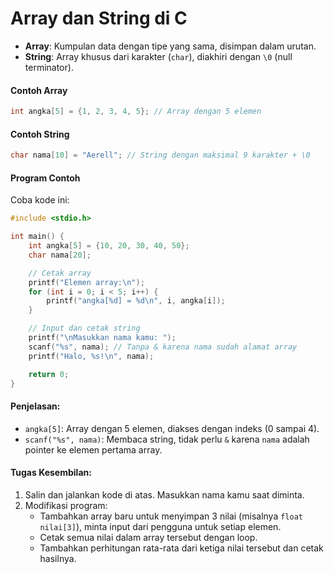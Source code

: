 # Array dan String di C
- **Array**: Kumpulan data dengan tipe yang sama, disimpan dalam urutan.
- **String**: Array khusus dari karakter (`char`), diakhiri dengan `\0` (null terminator).

#### Contoh Array
```c
int angka[5] = {1, 2, 3, 4, 5}; // Array dengan 5 elemen
```

#### Contoh String
```c
char nama[10] = "Aerell"; // String dengan maksimal 9 karakter + \0
```

#### Program Contoh
Coba kode ini:

```c
#include <stdio.h>

int main() {
    int angka[5] = {10, 20, 30, 40, 50};
    char nama[20];

    // Cetak array
    printf("Elemen array:\n");
    for (int i = 0; i < 5; i++) {
        printf("angka[%d] = %d\n", i, angka[i]);
    }

    // Input dan cetak string
    printf("\nMasukkan nama kamu: ");
    scanf("%s", nama); // Tanpa & karena nama sudah alamat array
    printf("Halo, %s!\n", nama);

    return 0;
}
```

#### Penjelasan:
- `angka[5]`: Array dengan 5 elemen, diakses dengan indeks (0 sampai 4).
- `scanf("%s", nama)`: Membaca string, tidak perlu `&` karena `nama` adalah pointer ke elemen pertama array.

#### Tugas Kesembilan:
1. Salin dan jalankan kode di atas. Masukkan nama kamu saat diminta.
2. Modifikasi program:
   - Tambahkan array baru untuk menyimpan 3 nilai (misalnya `float nilai[3]`), minta input dari pengguna untuk setiap elemen.
   - Cetak semua nilai dalam array tersebut dengan loop.
   - Tambahkan perhitungan rata-rata dari ketiga nilai tersebut dan cetak hasilnya.